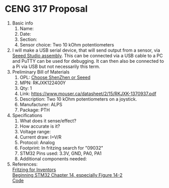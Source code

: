 # CENG 317 Proposal
1. Basic info
     1. Name: 
     2. Date: 
     3. Section:
     4. Sensor choice: Two 10 kOhm potentiometers
2. I will make a USB serial device, that will send output from a sensor, via [Seeed Studio assembly](https://www.seeedstudio.com/fusion_pcb.html). This can be connected via a USB cable to a PC and PuTTY can be used for debugging. It can then also be connected to a Pi via USB but not necessarily this term. 
3. Preliminary Bill of Materials
    1. OPL: [Choose ShenZhen or Seeed](https://www.seeedstudio.com/opl.html)
    2. MPN: RKJXK122400Y
	3. Qty: 1
	4. Link: https://www.mouser.ca/datasheet/2/15/RKJXK-1370937.pdf
    5. Description: Two 10 kOhm potentiometers on a joystick.
	6. Manufacturer: ALPS
	7. Package: PTH
4. Specifications
    1. What does it sense/effect?
	2. How accurate is it?
    3. Voltage range:
	4. Current draw: I=V/R
	5. Protocol: Analog
	6. Footprint: In fritzing search for "09032"
	7. STM32 Pins used: 3.3V, GND, PA0, PA1
	8. Additional components needed:
5. References:    
[Fritzing for Inventors](https://learning-oreilly-com.ezproxy.humber.ca/library/view/fritzing-for-inventors/9780071844642/ch01.html#ch01)    
[Beginning STM32 Chapter 14, especially Figure 14-2](https://learning-oreilly-com.ezproxy.humber.ca/library/view/beginning-stm32-developing/9781484236246/html/465982_1_En_1_Chapter.xhtml)     
[Code](https://github.com/Apress/Beg-STM32-Devel-FreeRTOS-libopencm3-GCC/tree/master/rtos/adc)